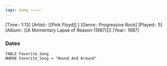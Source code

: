 ```yaml
---
tags: Song ⭐⭐⭐⭐ 
---
```

[Time:: 1:13]
[Artist:: [[Pink Floyd]] ]
[Genre:: Progressive Rock]
[Played:: 5]
[Album:: [[A Momentary Lapse of Reason (1987)]]]
[Year:: 1987]
### Dates
````dataview
TABLE Favorite_Song
WHERE Favorite_Song = "Round And Around"
````